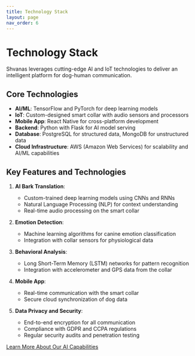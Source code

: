 ```yaml
---
title: Technology Stack
layout: page
nav_order: 6
---
```


# Technology Stack

Shvanas leverages cutting-edge AI and IoT technologies to deliver an intelligent platform for dog-human communication.

## Core Technologies

- **AI/ML**: TensorFlow and PyTorch for deep learning models
- **IoT**: Custom-designed smart collar with audio sensors and processors
- **Mobile App**: React Native for cross-platform development
- **Backend**: Python with Flask for AI model serving
- **Database**: PostgreSQL for structured data, MongoDB for unstructured data
- **Cloud Infrastructure**: AWS (Amazon Web Services) for scalability and AI/ML capabilities

## Key Features and Technologies

1. **AI Bark Translation**:

   - Custom-trained deep learning models using CNNs and RNNs
   - Natural Language Processing (NLP) for context understanding
   - Real-time audio processing on the smart collar

2. **Emotion Detection**:

   - Machine learning algorithms for canine emotion classification
   - Integration with collar sensors for physiological data

3. **Behavioral Analysis**:

   - Long Short-Term Memory (LSTM) networks for pattern recognition
   - Integration with accelerometer and GPS data from the collar

4. **Mobile App**:

   - Real-time communication with the smart collar
   - Secure cloud synchronization of dog data

5. **Data Privacy and Security**:
   - End-to-end encryption for all communication
   - Compliance with GDPR and CCPA regulations
   - Regular security audits and penetration testing

[Learn More About Our AI Capabilities](ai-capabilities.html)
